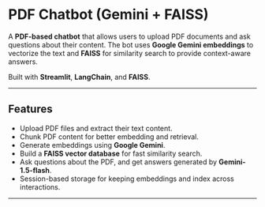 # PDF Chatbot (Gemini + FAISS)

A **PDF-based chatbot** that allows users to upload PDF documents and ask questions about their content. The bot uses **Google Gemini embeddings** to vectorize the text and **FAISS** for similarity search to provide context-aware answers.

Built with **Streamlit**, **LangChain**, and **FAISS**.

---

## Features

- Upload PDF files and extract their text content.
- Chunk PDF content for better embedding and retrieval.
- Generate embeddings using **Google Gemini**.
- Build a **FAISS vector database** for fast similarity search.
- Ask questions about the PDF, and get answers generated by **Gemini-1.5-flash**.
- Session-based storage for keeping embeddings and index across interactions.

---
